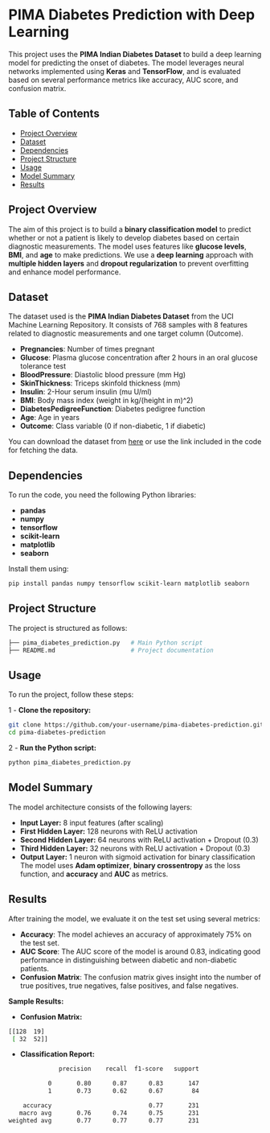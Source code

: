# PIMA Diabetes Prediction with Deep Learning

This project uses the **PIMA Indian Diabetes Dataset** to build a deep learning model for predicting the onset of diabetes. The model leverages neural networks implemented using **Keras** and **TensorFlow**, and is evaluated based on several performance metrics like accuracy, AUC score, and confusion matrix.

## Table of Contents

- [Project Overview](#project-overview)
- [Dataset](#dataset)
- [Dependencies](#dependencies)
- [Project Structure](#project-structure)
- [Usage](#usage)
- [Model Summary](#model-summary)
- [Results](#results)

## Project Overview

The aim of this project is to build a **binary classification model** to predict whether or not a patient is likely to develop diabetes based on certain diagnostic measurements. The model uses features like **glucose levels**, **BMI**, and **age** to make predictions. We use a **deep learning** approach with **multiple hidden layers** and **dropout regularization** to prevent overfitting and enhance model performance.

## Dataset

The dataset used is the **PIMA Indian Diabetes Dataset** from the UCI Machine Learning Repository. It consists of 768 samples with 8 features related to diagnostic measurements and one target column (Outcome).

- **Pregnancies**: Number of times pregnant
- **Glucose**: Plasma glucose concentration after 2 hours in an oral glucose tolerance test
- **BloodPressure**: Diastolic blood pressure (mm Hg)
- **SkinThickness**: Triceps skinfold thickness (mm)
- **Insulin**: 2-Hour serum insulin (mu U/ml)
- **BMI**: Body mass index (weight in kg/(height in m)^2)
- **DiabetesPedigreeFunction**: Diabetes pedigree function
- **Age**: Age in years
- **Outcome**: Class variable (0 if non-diabetic, 1 if diabetic)

You can download the dataset from [here](https://www.kaggle.com/uciml/pima-indians-diabetes-database) or use the link included in the code for fetching the data.

## Dependencies

To run the code, you need the following Python libraries:

- **pandas**
- **numpy**
- **tensorflow**
- **scikit-learn**
- **matplotlib**
- **seaborn**

Install them using:

```bash
pip install pandas numpy tensorflow scikit-learn matplotlib seaborn
```


##  Project Structure
The project is structured as follows:

```bash
├── pima_diabetes_prediction.py   # Main Python script
├── README.md                     # Project documentation
```

## Usage
To run the project, follow these steps:

1 - **Clone the repository:**
```bash
git clone https://github.com/your-username/pima-diabetes-prediction.git
cd pima-diabetes-prediction
```
2 - **Run the Python script:**

```bash
python pima_diabetes_prediction.py
```

## Model Summary
The model architecture consists of the following layers:

- **Input Layer:** 8 input features (after scaling)
- **First Hidden Layer:** 128 neurons with ReLU activation
- **Second Hidden Layer:** 64 neurons with ReLU activation + Dropout (0.3)
- **Third Hidden Layer:** 32 neurons with ReLU activation + Dropout (0.3)
- **Output Layer:** 1 neuron with sigmoid activation for binary classification
The model uses **Adam optimizer**, **binary crossentropy** as the loss function, and **accuracy** and **AUC** as metrics.

## Results
After training the model, we evaluate it on the test set using several metrics:

- **Accuracy**: The model achieves an accuracy of approximately 75% on the test set.
- **AUC Score**: The AUC score of the model is around 0.83, indicating good performance in distinguishing between diabetic and non-diabetic patients.
- **Confusion Matrix**: The confusion matrix gives insight into the number of true positives, true negatives, false positives, and false negatives.

**Sample Results:**
- **Confusion Matrix:**
```bash
[[128  19]
 [ 32  52]]
```
- **Classification Report:**

```bash
              precision    recall  f1-score   support

           0       0.80      0.87      0.83       147
           1       0.73      0.62      0.67        84

    accuracy                           0.77       231
   macro avg       0.76      0.74      0.75       231
weighted avg       0.77      0.77      0.77       231
```


